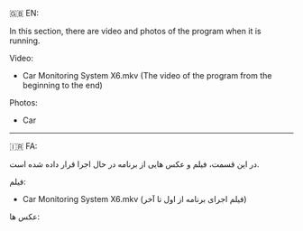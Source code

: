 🇬🇧 EN:

In this section, there are video and photos of the program when it is running.

Video:
+ Car Monitoring System X6.mkv (The video of the program from the beginning to the end)

Photos:
+ Car

---

🇮🇷 FA:

در این قسمت، فیلم و عکس هایی از برنامه در حال اجرا قرار داده شده است.

فیلم:
+ Car Monitoring System X6.mkv (فیلم اجرای برنامه از اول تا آخر)

عکس ها:
